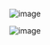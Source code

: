 ![image](https://github.com/user-attachments/assets/161758ff-9de7-4c30-a5a9-7ff60ee0845a)


![image](https://github.com/user-attachments/assets/288708b3-528b-4bd7-81a8-d918d53351df)
